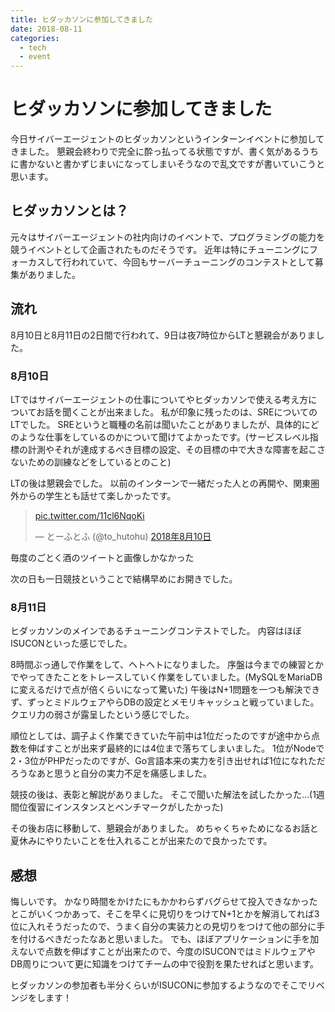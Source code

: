 ```yaml
---
title: ヒダッカソンに参加してきました
date: 2018-08-11
categories: 
  - tech
  - event
---
```


# ヒダッカソンに参加してきました
今日サイバーエージェントのヒダッカソンというインターンイベントに参加してきました。
懇親会終わりで完全に酔っ払ってる状態ですが、書く気があるうちに書かないと書かずじまいになってしまいそうなので乱文ですが書いていこうと思います。

## ヒダッカソンとは？
元々はサイバーエージェントの社内向けのイベントで、プログラミングの能力を競うイベントとして企画されたものだそうです。
近年は特にチューニングにフォーカスして行われていて、今回もサーバーチューニングのコンテストとして募集がありました。

## 流れ
8月10日と8月11日の2日間で行われて、9日は夜7時位からLTと懇親会がありました。

### 8月10日
LTではサイバーエージェントの仕事についてやヒダッカソンで使える考え方についてお話を聞くことが出来ました。
私が印象に残ったのは、SREについてのLTでした。
SREというと職種の名前は聞いたことがありましたが、具体的にどのような仕事をしているのかについて聞けてよかったです。(サービスレベル指標の計測やそれが達成するべき目標の設定、その目標の中で大きな障害を起こさないための訓練などをしているとのこと)

LTの後は懇親会でした。
以前のインターンで一緒だった人との再開や、関東圏外からの学生とも話せて楽しかったです。

<blockquote class="twitter-tweet" data-lang="ja"><p lang="und" dir="ltr"><a href="https://t.co/11cl6NqoKi">pic.twitter.com/11cl6NqoKi</a></p>&mdash; とーふとふ (@to_hutohu) <a href="https://twitter.com/to_hutohu/status/1027887698474762241?ref_src=twsrc%5Etfw">2018年8月10日</a></blockquote>


毎度のごとく酒のツイートと画像しかなかった

次の日も一日競技ということで結構早めにお開きでした。

### 8月11日
ヒダッカソンのメインであるチューニングコンテストでした。
内容はほぼISUCONといった感じでした。

8時間ぶっ通しで作業をして、ヘトヘトになりました。
序盤は今までの練習とかでやってきたことをトレースしていく作業をしていました。(MySQLをMariaDBに変えるだけで点が倍くらいになって驚いた)
午後はN+1問題を一つも解決できず、ずっとミドルウェアやらDBの設定とメモリキャッシュと戦っていました。
クエリ力の弱さが露呈したという感じでした。

順位としては、調子よく作業できていた午前中は1位だったのですが途中から点数を伸ばすことが出来ず最終的には4位まで落ちてしまいました。
1位がNodeで2・3位がPHPだったのですが、Go言語本来の実力を引き出せれば1位になれただろうなあと思うと自分の実力不足を痛感しました。

競技の後は、表彰と解説がありました。
そこで聞いた解法を試したかった…(1週間位復習にインスタンスとベンチマークがしたかった)

その後お店に移動して、懇親会がありました。
めちゃくちゃためになるお話と夏休みにやりたいことを仕入れることが出来たので良かったです。


## 感想
悔しいです。
かなり時間をかけたにもかかわらずバグらせて投入できなかったとこがいくつかあって、そこを早くに見切りをつけてN+1とかを解消してれば3位に入れそうだったので、うまく自分の実装力との見切りをつけて他の部分に手を付けるべきだったなあと思いました。
でも、ほぼアプリケーションに手を加えないで点数を伸ばすことが出来たので、今度のISUCONではミドルウェアやDB周りについて更に知識をつけてチームの中で役割を果たせればと思います。

ヒダッカソンの参加者も半分くらいがISUCONに参加するようなのでそこでリベンジをします！
